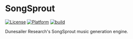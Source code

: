 # SongSprout

[![License](https://img.shields.io/badge/License-MIT-blue.svg)](https://github.com/dunesailer/SongSprout/blob/master/LICENSE)
[![Platform](https://img.shields.io/badge/in-swift5.4-orange.svg)](https://github.com/apple/swift)
[![build](https://github.com/dunesailer/SongSprout/workflows/build/badge.svg)](https://github.com/dunesailer/SongSprout/actions?query=workflow%3Abuild)

Dunesailer Research's SongSprout music generation engine.
